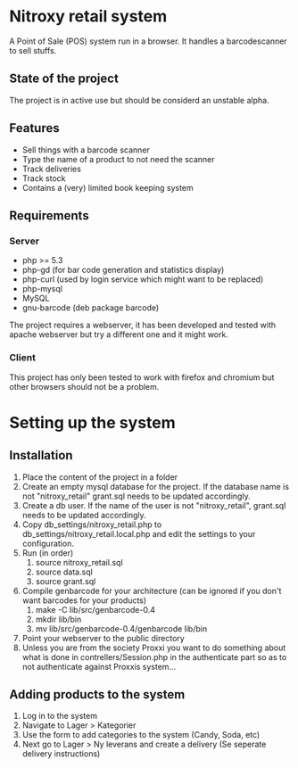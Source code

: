 # Nitroxy retail system
A Point of Sale (POS) system run in a browser. It handles a barcodescanner to sell stuffs.

## State of the project
The project is in active use but should be considerd an unstable alpha.

## Features
* Sell things with a barcode scanner
* Type the name of a product to not need the scanner
* Track deliveries
* Track stock
* Contains a (very) limited book keeping system

## Requirements
### Server
* php >= 5.3
* php-gd (for bar code generation and statistics display)
* php-curl (used by login service which might want to be replaced)
* php-mysql
* MySQL
* gnu-barcode (deb package barcode)

The project requires a webserver, it has been developed and tested with apache
webserver but try a different one and it might work.

### Client
This project has only been tested to work with firefox and chromium but other browsers should not be a problem.

# Setting up the system
## Installation
1. Place the content of the project in a folder
2. Create an empty mysql database for the project. If the database name is not "nitroxy\_retail" grant.sql needs to be updated accordingly.
3. Create a db user. If the name of the user is not "nitroxy\_retail", grant.sql needs to be updated accordingly.
4. Copy db\_settings/nitroxy\_retail.php to db\_settings/nitroxy\_retail.local.php and edit the settings to your configuration.
5. Run (in order) 
   1. source nitroxy\_retail.sql
   2. source data.sql
   3. source grant.sql
6. Compile genbarcode for your architecture (can be ignored if you don't want barcodes for your products)
   1. make -C lib/src/genbarcode-0.4
   2. mkdir lib/bin
   3. mv lib/src/genbarcode-0.4/genbarcode lib/bin
7. Point your webserver to the public directory
8. Unless you are from the society Proxxi you want to do something about what is done in contrellers/Session.php in the authenticate part so as to not authenticate against Proxxis system...

## Adding products to the system
1. Log in to the system
2. Navigate to Lager > Kategorier
3. Use the form to add categories to the system (Candy, Soda, etc)
4. Next go to Lager > Ny leverans and create a delivery (Se seperate delivery instructions)
